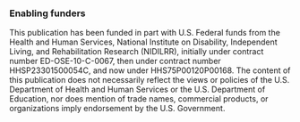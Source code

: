 ### Enabling funders

This publication has been funded in part with U.S. Federal funds from the Health and Human Services, National Institute on Disability, Independent Living, and Rehabilitation Research (NIDILRR), initially under contract number ED-OSE-10-C-0067, then under contract number HHSP23301500054C, and now under HHS75P00120P00168. The content of this publication does not necessarily reflect the views or policies of the U.S. Department of Health and Human Services or the U.S. Department of Education, nor does mention of trade names, commercial products, or organizations imply endorsement by the U.S. Government.
